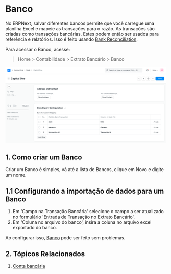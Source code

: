 # Banco


No ERPNext, salvar diferentes bancos permite que você carregue uma planilha Excel e mapeie as transações para o razão. As transações são criadas como transações bancárias. Estes podem então ser usados ​​para referência e relatórios. Isso é feito usando [Bank Reconciliation](/docs/v13/user/manual/en/accounts/bank-reconciliation).


Para acessar o Banco, acesse:



>
> Home > Contabilidade > Extrato Bancário > Banco
>
>
>


![Banco](/files/bank.png)


## 1. Como criar um Banco


Criar um Banco é simples, vá até a lista de Bancos, clique em Novo e digite um nome.


## 1.1 Configurando a importação de dados para um Banco


1. Em 'Campo na Transação Bancária' selecione o campo a ser atualizado no formulário 'Entrada de Transação no Extrato Bancário'.
2. Em 'Coluna no arquivo do banco', insira a coluna no arquivo excel exportado do banco.


Ao configurar isso, [Banco](/docs/v13/user/manual/en/accounts/bank-reconciliation) pode ser feito sem problemas.


## 2. Tópicos Relacionados


1. [Conta bancária](/docs/v13/user/manual/en/accounts/bank-account)